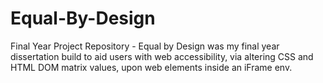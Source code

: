 # Equal-By-Design
Final Year Project Repository - Equal by Design was my final year dissertation build to aid users with web accessibility, via altering CSS and HTML DOM matrix values, upon web elements inside an iFrame env.
